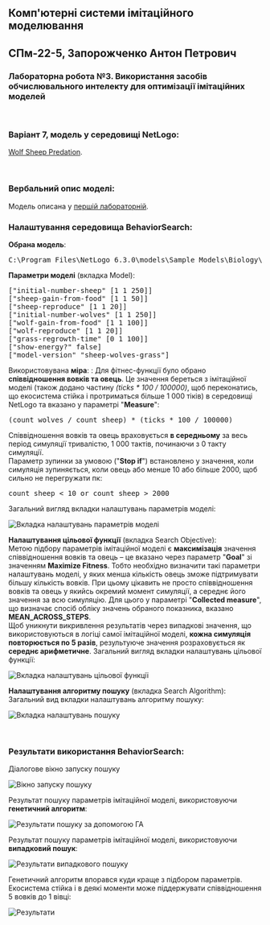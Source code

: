 ## Комп'ютерні системи імітаційного моделювання
## СПм-22-5, **Запорожченко Антон Петрович**
### Лабораторна робота №**3**. Використання засобів обчислювального интелекту для оптимізації імітаційних моделей

<br>

### Варіант 7, модель у середовищі NetLogo:
[Wolf Sheep Predation](http://www.netlogoweb.org/launch#http://www.netlogoweb.org/assets/modelslib/Sample%20Models/Biology/Wolf%20Sheep%20Predation.nlogo).

<br>

### Вербальний опис моделі:

Модель описана у [першій лабораторній](https://github.com/Formandk/KSIM_lab_1).


### Налаштування середовища BehaviorSearch:

**Обрана модель**:
<pre>
C:\Program Files\NetLogo 6.3.0\models\Sample Models\Biology\Wolf Sheep Predation.nlogo
</pre>
**Параметри моделі** (вкладка Model):  
<pre>
["initial-number-sheep" [1 1 250]]
["sheep-gain-from-food" [1 1 50]]
["sheep-reproduce" [1 1 20]]
["initial-number-wolves" [1 1 250]]
["wolf-gain-from-food" [1 1 100]]
["wolf-reproduce" [1 1 20]]
["grass-regrowth-time" [0 1 100]]
["show-energy?" false]
["model-version" "sheep-wolves-grass"]
</pre>

Використовувана **міра**:  :
Для фітнес-функції було обрано **співвідношення вовків та овець**. Це значення береться з імітаційної моделі (також додано частину *(ticks * 100 / 100000)*, щоб переконатись, що екосистема стійка і протриматься більше 1 000 тіків) в середовищі NetLogo та вказано у параметрі "**Measure**":
<pre>
(count wolves / count sheep) * (ticks * 100 / 100000)
</pre>
Співвідношення вовків та овець враховується **в середньому** за весь період симуляції тривалістю, 1 000 тактів, починаючи з 0 такту симуляції.  
Параметр зупинки за умовою ("**Stop if**") встановлено у значення, коли симуляція зупиняється, коли овець або менше 10 або більше 2000, щоб сильно не перегружати пк:
<pre>
count sheep < 10 or count sheep > 2000
</pre>

Загальний вигляд вкладки налаштувань параметрів моделі:

![Вкладка налаштувань параметрів моделі](parameters.png)

**Налаштування цільової функції** (вкладка Search Objective):  
Метою підбору параметрів імітаційної моделі є **максимізація** значення співвідношення вовків та овець – це вказано через параметр "**Goal**" зі значенням **Maximize Fitness**. Тобто необхідно визначити такі параметри налаштувань моделі, у яких менша кількість овець зможе підтримувати більшу кількість вовків. При цьому цікавить не просто співвідношення вовків та овець у якийсь окремий момент симуляції, а середнє його значення за всю симуляцію. Для цього у параметрі "**Collected measure**", що визначає спосіб обліку значень обраного показника, вказано **MEAN_ACROSS_STEPS**.  
Щоб уникнути викривлення результатів через випадкові значення, що використовуються в логіці самої імітаційної моделі, **кожна симуляція повторюється по 5 разів**, результуюче значення розраховується як **середнє арифметичне**. 
Загальний вигляд вкладки налаштувань цільової функції:

![Вкладка налаштувань цільової функції](objective.png)

**Налаштування алгоритму пошуку** (вкладка Search Algorithm):  
Загальний вид вкладки налаштувань алгоритму пошуку: 

![Вкладка налаштувань пошуку](search.png)

<br>

### Результати використання BehaviorSearch:
Діалогове вікно запуску пошуку 

![Вікно запуску пошуку](dialog.png)

Результат пошуку параметрів імітаційної моделі, використовуючи **генетичний алгоритм**:

![Результати пошуку за допомогою ГА](ga.png)

Результат пошуку параметрів імітаційної моделі, використовуючи **випадковий пошук**:

![Результати випадкового пошуку](rs.png) 

Генетичний алгоритм впорався куди краще з підбором параметрів. Екосистема стійка і в деякі моменти може піддержувати співвідношення 5 вовків до 1 вівці:

![Результати](result.png) 

